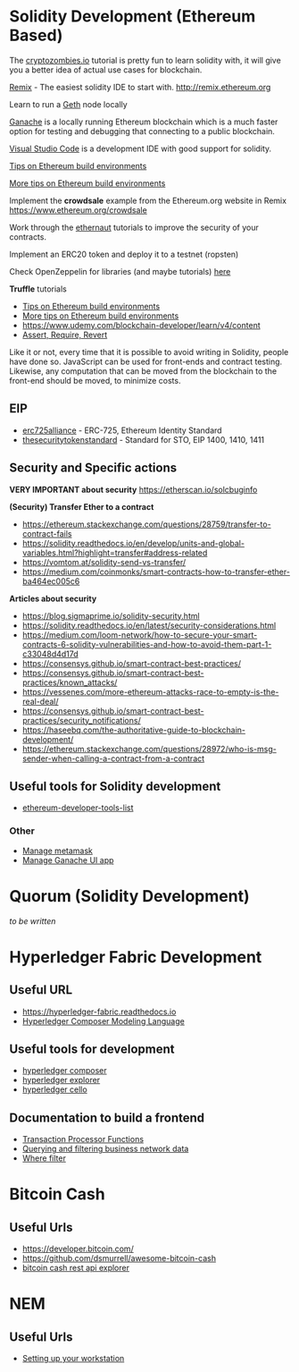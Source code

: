 # Solidity Development (Ethereum Based)

The [cryptozombies.io](cryptozombies.io) tutorial is pretty fun to learn solidity with, it will give you a better idea of actual use cases for blockchain.

[Remix](https://remix.ethereum.org) - The easiest solidity IDE to start with.
http://remix.ethereum.org

Learn to run a [Geth](https://geth.ethereum.org/) node locally

[Ganache](https://truffleframework.com/ganache) is a locally running Ethereum blockchain which is a much faster option for testing and debugging that connecting to a public blockchain.

[Visual Studio Code](techhq_development/development_environments.md) is a development IDE with good support for solidity.

[Tips on Ethereum build environments](https://medium.com/@davekaj/solidity-tips-and-tricks-for-beginners-building-their-first-dapp-on-ethereum-fed32d6a19ac)

[More tips on Ethereum build environments](https://medium.com/coinmonks/what-we-learned-building-our-first-dapp-28b01f9fc244)

Implement the **crowdsale** example from the Ethereum.org website in Remix
https://www.ethereum.org/crowdsale

Work through the [ethernaut](https://ethernaut.openzeppelin.com/) tutorials to improve the security of your contracts.

Implement an ERC20 token and deploy it to a testnet (ropsten)

Check OpenZeppelin for libraries (and maybe tutorials) [here](https://blog.openzeppelin.com/guides/)

**Truffle** tutorials
  
  * [Tips on Ethereum build environments](https://medium.com/@davekaj/solidity-tips-and-tricks-for-beginners-building-their-first-dapp-on-ethereum-fed32d6a19ac)
  * [More tips on Ethereum build environments](https://medium.com/coinmonks/what-we-learned-building-our-first-dapp-28b01f9fc244)
  * https://www.udemy.com/blockchain-developer/learn/v4/content
  * [Assert, Require, Revert](https://medium.com/@kscarbrough1/writing-solidity-unit-tests-for-testing-assert-require-and-revert-conditions-using-truffle-2e182d91a40f)

Like it or not, every time that it is possible to avoid writing in Solidity, people have done so. JavaScript can be used for front-ends and contract testing. Likewise, any computation that can be moved from the blockchain to the front-end should be moved, to minimize costs.

## EIP
  * [erc725alliance](https://erc725alliance.org/) - ERC-725, Ethereum Identity Standard
  * [thesecuritytokenstandard](https://thesecuritytokenstandard.org/) - Standard for STO, EIP 1400, 1410, 1411


## Security and Specific actions

**VERY IMPORTANT about security** https://etherscan.io/solcbuginfo

**(Security) Transfer Ether to a contract**
  * https://ethereum.stackexchange.com/questions/28759/transfer-to-contract-fails
  * https://solidity.readthedocs.io/en/develop/units-and-global-variables.html?highlight=transfer#address-related
  * https://vomtom.at/solidity-send-vs-transfer/
  * https://medium.com/coinmonks/smart-contracts-how-to-transfer-ether-ba464ec005c6

**Articles about security**
  * https://blog.sigmaprime.io/solidity-security.html
  * https://solidity.readthedocs.io/en/latest/security-considerations.html
  * https://medium.com/loom-network/how-to-secure-your-smart-contracts-6-solidity-vulnerabilities-and-how-to-avoid-them-part-1-c33048d4d17d
  * https://consensys.github.io/smart-contract-best-practices/
  * https://consensys.github.io/smart-contract-best-practices/known_attacks/
  * https://vessenes.com/more-ethereum-attacks-race-to-empty-is-the-real-deal/
  * https://consensys.github.io/smart-contract-best-practices/security_notifications/
  * https://haseebq.com/the-authoritative-guide-to-blockchain-development/
  * https://ethereum.stackexchange.com/questions/28972/who-is-msg-sender-when-calling-a-contract-from-a-contract

## Useful tools for Solidity development
  * [ethereum-developer-tools-list](https://github.com/ConsenSys/ethereum-developer-tools-list)

### Other
  * [Manage metamask](techhq_development/manage_metamask.md)
  * [Manage Ganache UI app](techhq_development/manage_ganache_ui.md)

# Quorum (Solidity Development)
*to be written*


# Hyperledger Fabric Development
## Useful URL
  * https://hyperledger-fabric.readthedocs.io
  * [Hyperledger Composer Modeling Language](https://hyperledger.github.io/composer/v0.16/reference/cto_language)

## Useful tools for development
  * [hyperledger composer](https://hyperledger.github.io/composer/latest/)
  * [hyperledger explorer](https://www.hyperledger.org/projects/explorer)
  * [hyperledger cello](https://www.hyperledger.org/projects/cello)

## Documentation to build a frontend
  * [Transaction Processor Functions](https://hyperledger.github.io/composer/v0.19/reference/js_scripts)
  * [Querying and filtering business network data](https://hyperledger.github.io/composer/latest/business-network/query.html#using-filters)
  * [Where filter](https://loopback.io/doc/en/lb2/Where-filter.html)

# Bitcoin Cash
## Useful Urls
  * https://developer.bitcoin.com/
  * https://github.com/dsmurrell/awesome-bitcoin-cash
  * [bitcoin cash rest api explorer](https://rest.bitcoin.com/#/block/blockDetails)

# NEM
## Useful Urls
  * [Setting up your workstation](https://nemtech.github.io/getting-started/setup-workstation.html)
